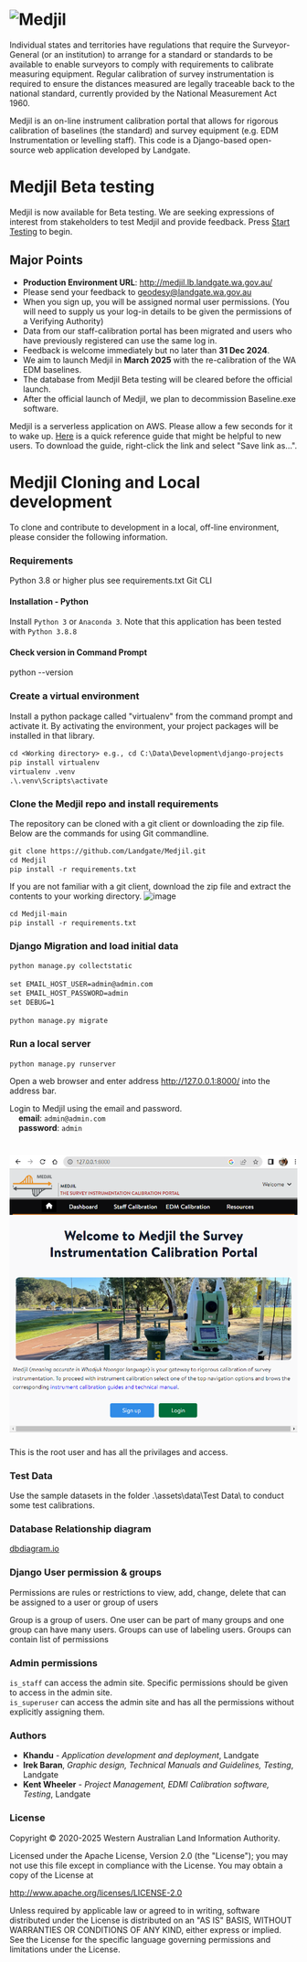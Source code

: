# ![Medjil](https://github.com/Landgate/Medjil/blob/main/assets/logo-drawing.svg)

Individual states and territories have regulations that require the Surveyor-General (or an institution) to arrange for a standard or standards to be available to enable surveyors to comply with requirements to calibrate measuring equipment. Regular calibration of survey instrumentation is required to ensure the distances measured are legally traceable back to the national standard, currently provided by the National Measurement Act 1960.


Medjil is an on-line instrument calibration portal that allows for rigorous calibration of baselines (the standard) and survey equipment (e.g. EDM Instrumentation or levelling staff).
This code is a Django-based open-source web application developed by Landgate. 

# Medjil Beta testing

Medjil is now available for Beta testing. We are seeking expressions of interest from stakeholders to test Medjil and provide feedback.
Press [Start Testing](http://medjil.lb.landgate.wa.gov.au) to begin. 

## Major Points

- **Production Environment URL**: http://medjil.lb.landgate.wa.gov.au/
- Please send your feedback to geodesy@landgate.wa.gov.au
- When you sign up, you will be assigned normal user permissions. (You will need to supply us your log-in details to be given the permissions of a Verifying Authority)
- Data from our staff-calibration portal has been migrated and users who have previously registered can use the same log in.
- Feedback is welcome immediately but no later than **31 Dec 2024**.
- We aim to launch Medjil in **March 2025** with the re-calibration of the WA EDM baselines.
- The database from Medjil Beta testing will be cleared before the official launch.
- After the official launch of Medjil, we plan to decommission Baseline.exe software.

Medjil is a serverless application on AWS. Please allow a few seconds for it to wake up. [Here](./Medjil-QuickUserGuide.pdf) is a quick reference guide that might be helpful to new users. To download the guide, right-click the link and select "Save link as...".

# Medjil Cloning and Local development
To clone and contribute to development in a local, off-line environment, please consider the following information.

### Requirements
Python 3.8 or higher plus see requirements.txt
Git CLI
#### Installation - Python
Install ```Python 3``` or ```Anaconda 3```. Note that this application has been tested with ```Python 3.8.8```
#### Check version in Command Prompt
python --version  

### Create a virtual environment
Install a python package called "virtualenv" from the command prompt and activate it. 
By activating the environment, your project packages will be installed in that library. 

```
cd <Working directory> e.g., cd C:\Data\Development\django-projects
pip install virtualenv 
virtualenv .venv
.\.venv\Scripts\activate
```

### Clone the Medjil repo and install requirements
The repository can be cloned with a git client or downloading the zip file.  
Below are the commands for using Git commandline.
  ```
  git clone https://github.com/Landgate/Medjil.git
  cd Medjil
  pip install -r requirements.txt
  ```
If you are not familiar with a git client, download the zip file and extract the contents to your working directory.
![image](https://user-images.githubusercontent.com/48744654/205527306-73fd1983-1669-429c-b7ff-bbe141248969.png)
```
cd Medjil-main
pip install -r requirements.txt
```
### Django Migration and load initial data
```
python manage.py collectstatic

set EMAIL_HOST_USER=admin@admin.com
set EMAIL_HOST_PASSWORD=admin
set DEBUG=1

python manage.py migrate
```

### Run a local server
```
python manage.py runserver
```
Open a web browser and enter address http://127.0.0.1:8000/ into the address bar. 

Login to Medjil using the email and password.  
&nbsp;&nbsp;&nbsp;&nbsp;**email**: ``admin@admin.com``  
&nbsp;&nbsp;&nbsp;&nbsp;**password**: ``admin``  

# ![Medjil](https://github.com/Landgate/Medjil/blob/main/assets/HomePage.PNG)

This is the root user and has all the privilages and access. 
### Test Data 
Use the sample datasets in the folder .\assets\data\Test Data\ to conduct some test calibrations. 

### Database Relationship diagram
[dbdiagram.io](https://dbdiagram.io/d/63db952d296d97641d7df322)

### Django User permission & groups
Permissions are rules or restrictions to view, add, change, delete that can be assigned to a user or group of users

Group is a group of users. One user can be part of many groups and one group can have many users. Groups can use of labeling users.
Groups can contain list of permissions

### Admin permissions
``is_staff`` can access the admin site. Specific permissions should be given to access in the admin site.   
``is_superuser`` can access the admin site and has all the permissions without explicitly assigning them. 

### Authors

* **Khandu** - *Application development and deployment*, Landgate
* **Irek Baran**, *Graphic design, Technical Manuals and Guidelines, Testing*, Landgate
* **Kent Wheeler** - *Project Management, EDMI Calibration software, Testing*, Landgate


### License
Copyright © 2020-2025 Western Australian Land Information Authority.

Licensed under the Apache License, Version 2.0 (the "License"); you may not use this file except in compliance with the License. You may obtain a copy of the License at

http://www.apache.org/licenses/LICENSE-2.0

Unless required by applicable law or agreed to in writing, software distributed under the License is distributed on an "AS IS" BASIS, WITHOUT WARRANTIES OR CONDITIONS OF ANY KIND, either express or implied. See the License for the specific language governing permissions and limitations under the License.
